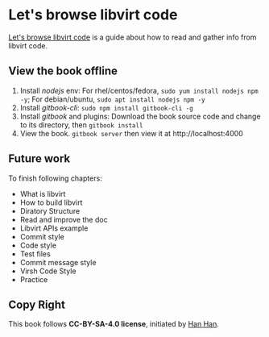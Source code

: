 # Let's browse libvirt code
[Let's browse libvirt code](https://qiankehan.github.io/browse-libvirt.github.io/) is a guide about 
how to read and gather info from libvirt code.

## View the book offline
1. Install *nodejs* env: For rhel/centos/fedora, `sudo yum install nodejs npm -y`; 
For debian/ubuntu, `sudo apt install nodejs npm -y`
2. Install *gitbook-cli*: `sudo npm install gitbook-cli -g`
3. Install *gitbook* and plugins: Download the book source code and change to 
its directory, then `gitbook install`
4. View the book. `gitbook server` then view it at http://localhost:4000

## Future work
To finish following chapters:
- What is libvirt
- How to build libvirt
- Diratory Structure
- Read and improve the doc
- Libvirt APIs example
- Commit style
- Code style
- Test files
- Commit message style
- Virsh Code Style
- Practice

## Copy Right
This book follows **CC-BY-SA-4.0 license**, initiated by [Han Han](hhan@redhat.com).
